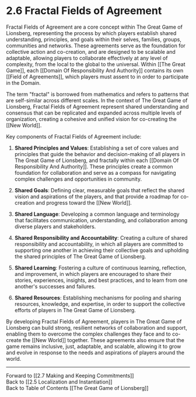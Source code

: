 # 2.6 Fractal Fields of Agreement

Fractal Fields of Agreement are a core concept within The Great Game of Lionsberg, representing the process by which players establish shared understanding, principles, and goals within their selves, families, groups, communities and networks. These agreements serve as the foundation for collective action and co-creation, and are designed to be scalable and adaptable, allowing players to collaborate effectively at any level of complexity, from the local to the global to the universal. Within [[The Great Game]], each [[Domain Of Responsibility And Authority]] contains its own [[Field of Agreements]], which players must assent to in order to participate in the Domain. 

The term "fractal" is borrowed from mathematics and refers to patterns that are self-similar across different scales. In the context of The Great Game of Lionsberg, Fractal Fields of Agreement represent shared understanding and consensus that can be replicated and expanded across multiple levels of organization, creating a cohesive and unified vision for co-creating the [[New World]].

Key components of Fractal Fields of Agreement include:

1.  **Shared Principles and Values**: Establishing a set of core values and principles that guide the behavior and decision-making of all players in The Great Game of Lionsberg, and fractally within each [[Domain Of Responsibility And Authority]]. These principles create a common foundation for collaboration and serve as a compass for navigating complex challenges and opportunities in community. 
    
2.  **Shared Goals**: Defining clear, measurable goals that reflect the shared vision and aspirations of the players, and that provide a roadmap for co-creation and progress toward the [[New World]].
    
3.  **Shared Language**: Developing a common language and terminology that facilitates communication, understanding, and collaboration among diverse players and stakeholders.
    
4.  **Shared Responsibility and Accountability**: Creating a culture of shared responsibility and accountability, in which all players are committed to supporting one another in achieving their collective goals and upholding the shared principles of The Great Game of Lionsberg.
    
5.  **Shared Learning**: Fostering a culture of continuous learning, reflection, and improvement, in which players are encouraged to share their stories, experiences, insights, and best practices, and to learn from one another's successes and failures.
    
6.  **Shared Resources**: Establishing mechanisms for pooling and sharing resources, knowledge, and expertise, in order to support the collective efforts of players in The Great Game of Lionsberg.
    

By developing Fractal Fields of Agreement, players in The Great Game of Lionsberg can build strong, resilient networks of collaboration and support, enabling them to overcome the complex challenges they face and to co-create the [[New World]] together. These agreements also ensure that the game remains inclusive, just, adaptable, and scalable, allowing it to grow and evolve in response to the needs and aspirations of players around the world.

____

Forward to [[2.7 Making and Keeping Commitments]]    
Back to [[2.5 Localization and Instantiation]]  
Back to Table of Contents [[The Great Game of Lionsberg]]  